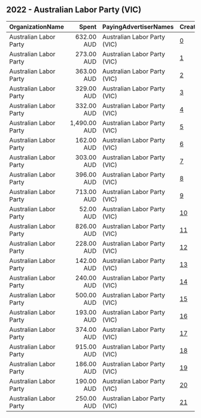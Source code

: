 ## 2022 - Australian Labor Party (VIC) 
|OrganizationName|Spent|PayingAdvertiserNames|CreativeUrls|Impressions|Genders|AgeBrackets|CountryCodes|BillingAddresses|CandidateBallotInformation|
|:---|---:|:---|:---|---:|:---|:---|:---|:---|:---|
|Australian Labor Party|632.00 AUD|Australian Labor Party (VIC)|[0](https://www.snap.com/political-ads/asset/0a79fac51e4dc60fe366dd9df3b4a928c68d35ac9441d1b80e3e6989f11f05b5?mediaType=png)|24,869||18-26|australia|AU|Australian Labor Party VIC|
|Australian Labor Party|273.00 AUD|Australian Labor Party (VIC)|[1](https://www.snap.com/political-ads/asset/cef792fe8ccf5c0301bb9854b6916e787bcf34bfb51e50753b98c5d3e2a10b69?mediaType=png)|140,934||25-|australia|AU|Australian Labor Party|
|Australian Labor Party|363.00 AUD|Australian Labor Party (VIC)|[2](https://www.snap.com/political-ads/asset/24c77f8f757177c45aa5420071ccac19cb7ef7735de5fc74927722d1781b5055?mediaType=png)|80,302||18-25|australia|AU|Australian Labor Party|
|Australian Labor Party|329.00 AUD|Australian Labor Party (VIC)|[3](https://www.snap.com/political-ads/asset/9aecd8ff97a498e8c5db41f89321abc8d44ba241abb032dbee0c9b760d1bee7f?mediaType=png)|170,377||25-|australia|AU|Australian Labor Party|
|Australian Labor Party|332.00 AUD|Australian Labor Party (VIC)|[4](https://www.snap.com/political-ads/asset/00e8ae881387bd86601e95b08b23ca7da15b40a48d848cc3ac45674b48fef5e4?mediaType=png)|69,363||18-25|australia|AU|Australian Labor Party|
|Australian Labor Party|1,490.00 AUD|Australian Labor Party (VIC)|[5](https://www.snap.com/political-ads/asset/7323cf30b4a442d6890b23f89979de6a08aa3fa118ebe1a76dc9ac6a5b12dded?mediaType=png)|87,632||18-26|australia|AU|Australian Labor Party VIC Branch|
|Australian Labor Party|162.00 AUD|Australian Labor Party (VIC)|[6](https://www.snap.com/political-ads/asset/a3140b3b8c706c6a0926da9571763863dc05abff8024f30218d83b26a937128b?mediaType=png)|7,870||18-26|australia|AU|Australian Labor Party VIC|
|Australian Labor Party|303.00 AUD|Australian Labor Party (VIC)|[7](https://www.snap.com/political-ads/asset/eafa2c006fb07dab6ce76d0bf2907a007768740a2df49dcae10f8b80a73705d2?mediaType=png)|64,240||18-25|australia|AU|Australian Labor Party|
|Australian Labor Party|396.00 AUD|Australian Labor Party (VIC)|[8](https://www.snap.com/political-ads/asset/aa5ae4d5beb1517a42f3bd5770b62220d25eb6e2e555d0cc757a08ac2e4350a1?mediaType=png)|248,622||25-|australia|AU|Australian Labor Party|
|Australian Labor Party|713.00 AUD|Australian Labor Party (VIC)|[9](https://www.snap.com/political-ads/asset/a304ebb3db1215583778e8013174dd3882e3b54cb4c18e972ef134ad0f6d979b?mediaType=png)|29,243||18-26|australia|AU|Australian Labor Party VIC|
|Australian Labor Party|52.00 AUD|Australian Labor Party (VIC)|[10](https://www.snap.com/political-ads/asset/43eafb82faeb16b5b9d958a7c6be2a49cb8ca2f96ca86d0f2260c6bfe63502a7?mediaType=png)|2,512||18-26|australia|AU|Australian Labor Party VIC|
|Australian Labor Party|826.00 AUD|Australian Labor Party (VIC)|[11](https://www.snap.com/political-ads/asset/f59f26dfba600c19cbe4864b8335606c1002313e081574ac5f91e7c2155323d2?mediaType=png)|54,669||18-26|australia|AU|Australian Labor Party VIC Branch|
|Australian Labor Party|228.00 AUD|Australian Labor Party (VIC)|[12](https://www.snap.com/political-ads/asset/a3140b3b8c706c6a0926da9571763863dc05abff8024f30218d83b26a937128b?mediaType=png)|15,640||18-26|australia|AU|Australian Labor Party VIC Branch|
|Australian Labor Party|142.00 AUD|Australian Labor Party (VIC)|[13](https://www.snap.com/political-ads/asset/b0b7739afee7246732535a6a4f6fbaaa3f3f6895639215cc90d87a8792aae30b?mediaType=png)|8,694||18-26|australia|AU|Australian Labor Party VIC Branch|
|Australian Labor Party|240.00 AUD|Australian Labor Party (VIC)|[14](https://www.snap.com/political-ads/asset/e06b811f80efdb8ff785beb2d5e9fcf795dac74725d2bbc2e07d6f08588f1f02?mediaType=png)|14,581||18-26|australia|AU|Australian Labor Party VIC Branch|
|Australian Labor Party|500.00 AUD|Australian Labor Party (VIC)|[15](https://www.snap.com/political-ads/asset/0eb245b897a42bb1b4553b428f023f944ae4892b01cba61e959e82e380db9509?mediaType=png)|69,144||18-25|australia|AU|Australian Labor Party VIC|
|Australian Labor Party|193.00 AUD|Australian Labor Party (VIC)|[16](https://www.snap.com/political-ads/asset/43eafb82faeb16b5b9d958a7c6be2a49cb8ca2f96ca86d0f2260c6bfe63502a7?mediaType=png)|12,140||18-26|australia|AU|Australian Labor Party VIC Branch|
|Australian Labor Party|374.00 AUD|Australian Labor Party (VIC)|[17](https://www.snap.com/political-ads/asset/f59f26dfba600c19cbe4864b8335606c1002313e081574ac5f91e7c2155323d2?mediaType=png)|15,860||18-26|australia|AU|Australian Labor Party VIC|
|Australian Labor Party|915.00 AUD|Australian Labor Party (VIC)|[18](https://www.snap.com/political-ads/asset/9f039518361b93c3928abe9573cebe0cd8a539260620f4df5af670af4ae43f96?mediaType=png)|35,765||18-26|australia|AU|Australian Labor Party VIC|
|Australian Labor Party|186.00 AUD|Australian Labor Party (VIC)|[19](https://www.snap.com/political-ads/asset/0a79fac51e4dc60fe366dd9df3b4a928c68d35ac9441d1b80e3e6989f11f05b5?mediaType=png)|12,870||18-26|australia|AU|Australian Labor Party VIC Branch|
|Australian Labor Party|190.00 AUD|Australian Labor Party (VIC)|[20](https://www.snap.com/political-ads/asset/e6f15c83aeb23b5979b25856739096052d87efe716ddf8adc40c00ad92c3574c?mediaType=png)|12,871||18-26|australia|AU|Australian Labor Party VIC Branch|
|Australian Labor Party|250.00 AUD|Australian Labor Party (VIC)|[21](https://www.snap.com/political-ads/asset/9f039518361b93c3928abe9573cebe0cd8a539260620f4df5af670af4ae43f96?mediaType=png)|14,305||18-26|australia|AU|Australian Labor Party VIC Branch|

